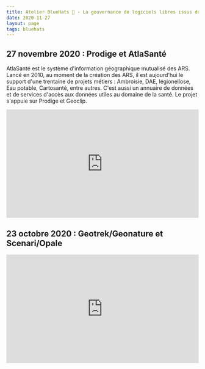 ```yaml
---
title: Atelier BlueHats 🧢 - La gouvernance de logiciels libres issus du secteur public
date: 2020-11-27
layout: page
tags: bluehats
---
```


## 27 novembre 2020 : Prodige et AtlaSanté

AtlaSanté est le système d'information géographique mutualisé des ARS. Lancé en 2010, au moment de la création des ARS, il est aujourd'hui le support d'une trentaine de projets métiers : Ambroisie, DAE, légionellose, Eau potable, Cartosanté, entre autres.  C'est aussi un annuaire de données et de services d'accès aux données utiles au domaine de la santé. Le projet s'appuie sur Prodige et Geoclip.

<div style="position:relative;padding-bottom:56.25%;height:0;overflow:hidden;"> <iframe style="width:100%;height:100%;position:absolute;left:0px;top:0px;overflow:hidden" frameborder="0" type="text/html" src="https://www.dailymotion.com/embed/video/x82vcuc" width="100%" height="100%" allowfullscreen > </iframe> </div>

## 23 octobre 2020 : Geotrek/Geonature et Scenari/Opale

<div style="position:relative;padding-bottom:56.25%;height:0;overflow:hidden;"> <iframe style="width:100%;height:100%;position:absolute;left:0px;top:0px;overflow:hidden" frameborder="0" type="text/html" src="https://www.dailymotion.com/embed/video/x82vd1g" width="100%" height="100%" allowfullscreen > </iframe> </div>
